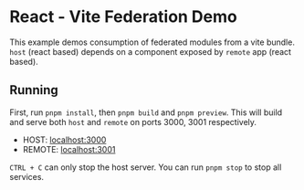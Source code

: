 # React - Vite Federation Demo

This example demos consumption of federated modules from a vite bundle. `host` (react based) depends on a component exposed by `remote` app (react based).

## Running

First, run `pnpm install`, then `pnpm build` and `pnpm preview`. This will build and serve both `host` and `remote` on ports 3000, 3001 respectively.

- HOST: [localhost:3000](http://localhost:3000/)
- REMOTE: [localhost:3001](http://localhost:3001/)

`CTRL + C` can only stop the host server. You can run `pnpm stop` to stop all services.
